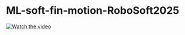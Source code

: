 # ML-soft-fin-motion-RoboSoft2025

[![Watch the video](https://img.youtube.com/vi/kXK6Rg0H76Y/maxresdefault.jpg)](https://youtu.be/kXK6Rg0H76Y?si=Op2ifv9167ptCTK3)
